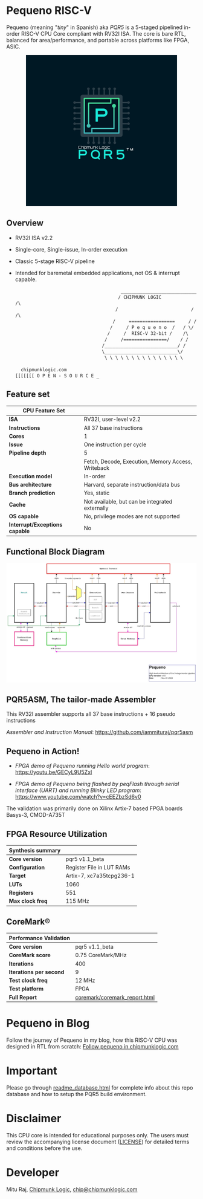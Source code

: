 # Pequeno RISC-V
Pequeno (meaning "_tiny_" in Spanish) aka _PQR5_ is a 5-staged pipelined in-order RISC-V CPU Core compliant with RV32I ISA.
The core is bare RTL, balanced for area/performance, and portable across platforms like FPGA, ASIC.
<p align="center">
  <img src="pequeno.jpg" alt="PQR5 Brand" width="400"/>
</p>

## Overview
- RV32I ISA v2.2
- Single-core, Single-issue, In-order execution
- Classic 5-stage RISC-V pipeline
- Intended for baremetal embedded applications, not OS & interrupt capable.

                                             ____________________________
                                            / CHIPMUNK LOGIC            /\
                                           /                           / /\ 
                                          /     =================     / /
                                         /     / P e q u e n o  /   / \/
                                        /     /  RISC-V 32-bit /    /\
                                       /     /================/    / /
                                      /___________________________/ /
                                      \___________________________\/
                                       \ \ \ \ \ \ \ \ \ \ \ \ \ \ \
  
        chipmunklogic.com                                                    [[[[[[[ O P E N - S O U R C E _
## Feature set
| **CPU Feature Set**                        |                                           |
|--------------------------------------------|-------------------------------------------|
| **ISA**                                    | RV32I, user-level v2.2                    |
| **Instructions**                           | All 37 base instructions                  |
| **Cores**                                  | 1                                         |
| **Issue**                                  | One instruction per cycle                 |
| **Pipeline depth**                         | 5                                         |
|                                            | Fetch, Decode, Execution, Memory Access, Writeback |
| **Execution model**                        | In-order
| **Bus architecture**                       | Harvard, separate instruction/data bus    |
| **Branch prediction**                      | Yes, static                               |
| **Cache**                                  | Not available, but can be integrated externally |
| **OS capable**                             | No, privilege modes are not supported     |
| **Interrupt/Exceptions capable**           | No                                        |

## Functional Block Diagram

![Pequeno RISC-V CPU Block Diagram](doc/misc/pequeno_block_diagram.png "Block Diagram of PQR5")

## PQR5ASM, The tailor-made Assembler
   This RV32I assembler supports all 37 base instructions + 16 pseudo instructions 
   
  _Assembler and Instruction Manual_: 
  https://github.com/iammituraj/pqr5asm


## Pequeno in Action!  
  * _FPGA demo of Pequeno running Hello world program_: 
  https://youtu.be/GECyL9U5ZxI

  * _FPGA demo of Pequeno being flashed by peqFlash through serial interface (UART) and running Blinky LED program_: https://www.youtube.com/watch?v=cEEZbzSd6v0

The validation was primarily done on Xilinx Artix-7 based FPGA boards Basys-3, CMOD-A735T

## FPGA Resource Utilization
| **Synthesis summary**                      |                                           |
|--------------------------------------------|-------------------------------------------|
| **Core version** | pqr5 v1.1_beta
| **Configuration**| Register File in LUT RAMs
| **Target** | Artix-7, xc7a35tcpg236-1
| **LUTs** | 1060
| **Registers** | 551
| **Max clock freq** | 115 MHz

## CoreMark®
| **Performance Validation**                 |                                           |
|--------------------------------------------|-------------------------------------------|
| **Core version** | pqr5 v1.1_beta
| **CoreMark score** | 0.75 CoreMark/MHz 
| **Iterations** | 400
| **Iterations per second** | 9
| **Test clock freq** | 12 MHz
| **Test platform** | FPGA
| **Full Report** | [coremark/coremark_report.html](https://raw.githack.com/iammituraj/pequeno_riscv/main/coremark/coremark_report.html)

# Pequeno in Blog
Follow the journey of Pequeno in my blog, how this RISC-V CPU was designed in RTL from scratch: [Follow pequeno in chipmunklogic.com](https://chipmunklogic.com/category/pequeno-cpu/)

# Important
Please go through [readme_database.html](https://raw.githack.com/iammituraj/pequeno_riscv/main/readme_database.html) for complete info about this repo database and how to setup the PQR5 build environment.

# Disclaimer
This CPU core is intended for educational purposes only.
The users must review the accompanying license document ([LICENSE](LICENSE)) for detailed terms and conditions before the use.

# Developer
Mitu Raj, [Chipmunk Logic](https://chipmunklogic.com), chip@chipmunklogic.com
